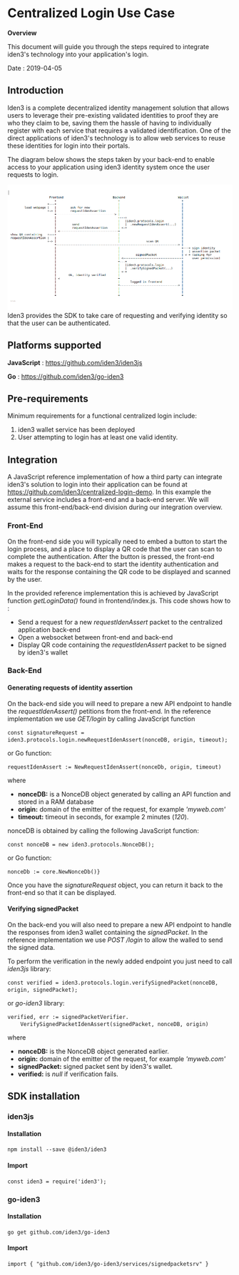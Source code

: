 Centralized Login Use Case
==========================

**Overview**

This document will guide you through the steps required to integrate
iden3's technology into your application's login.

Date
:   2019-04-05

Introduction
------------

Iden3 is a complete decentralized identity management solution that
allows users to leverage their pre-existing validated identities to
proof they are who they claim to be, saving them the hassle of having to
individually register with each service that requires a validated
identification. One of the direct applications of iden3's technology is
to allow web services to reuse these identities for login into their
portals.

The diagram below shows the steps taken by your back-end to enable
access to your application using iden3 identity system once the user
requests to login.

![image0](images/centralized_login_protocol.png)
Iden3 provides the SDK to take care of requesting and verifying identity
so that the user can be authenticated.

Platforms supported
-------------------

**JavaScript**
:   <https://github.com/iden3/iden3js>

**Go**
:   <https://github.com/iden3/go-iden3>

Pre-requirements
----------------

Minimum requirements for a functional centralized login include:

1.  iden3 wallet service has been deployed
2.  User attempting to login has at least one valid identity.

Integration
-----------

A JavaScript reference implementation of how a third party can integrate
iden3's solution to login into their application can be found at
<https://github.com/iden3/centralized-login-demo>. In this example the
external service includes a front-end and a back-end server. We will
assume this front-end/back-end division during our integration overview.

<!-- Some examples on how the Go implementation is used can be found at
<https://github.com/iden3/go-iden3/blob/master/services/signedpacketsrv/signedpacket_test.go> -->

### Front-End

On the front-end side you will typically need to embed a button to start
the login process, and a place to display a QR code that the user can
scan to complete the authentication. After the button is pressed, the
front-end makes a request to the back-end to start the identity
authentication and waits for the response containing the QR code to be
displayed and scanned by the user.

In the provided reference implementation this is achieved by JavaScript
function *getLoginData()* found in frontend/index.js. This code shows
how to :

-   Send a request for a new *requestIdenAssert* packet to the
    centralized application back-end
-   Open a websocket between front-end and back-end
-   Display QR code containing the *requestIdenAssert* packet to be
    signed by iden3's wallet

### Back-End

#### Generating requests of identity assertion

On the back-end side you will need to prepare a new API endpoint to
handle the *requestIdenAssert()* petitions from the front-end. In the
reference implementation we use *GET/login* by calling JavaScript
function

``` {.sourceCode .javascript}
const signatureRequest = iden3.protocols.login.newRequestIdenAssert(nonceDB, origin, timeout);
```

or Go function:

``` {.sourceCode .c}
requestIdenAssert := NewRequestIdenAssert(nonceDb, origin, timeout)
```

where

-   **nonceDB:** is a NonceDB object generated by calling an API
    function and stored in a RAM database
-   **origin:** domain of the emitter of the request, for example
    *'myweb.com'*
-   **timeout:** timeout in seconds, for example 2 minutes (*120*).

nonceDB is obtained by calling the following JavaScript function:

``` {.sourceCode .javascript}
const nonceDB = new iden3.protocols.NonceDB();
```

or Go function:

``` {.sourceCode .c
nonceDb := core.NewNonceDb()}
```

Once you have the *signatureRequest* object, you can return it back to
the front-end so that it can be displayed.

#### Verifying signedPacket

On the back-end you will also need to prepare a new API endpoint to
handle the responses from iden3 wallet containing the *signedPacket*. In
the reference implementation we use *POST /login* to allow the walled to
send the signed data.

To perform the verification in the newly added endpoint you just need to
call *iden3js* library:

``` {.sourceCode .javascript}
const verified = iden3.protocols.login.verifySignedPacket(nonceDB, origin, signedPacket);
```

or *go-iden3* library:

``` {.sourceCode .C}
verified, err := signedPacketVerifier.
    VerifySignedPacketIdenAssert(signedPacket, nonceDB, origin)
```

where

-   **nonceDB:** is the NonceDB object generated earlier.
-   **origin:** domain of the emitter of the request, for example
    *'myweb.com'*
-   **signedPacket:** signed packet sent by iden3's wallet.
-   **verified:** is *null* if verification fails.

SDK installation
----------------

### iden3js

#### Installation

``` {.sourceCode .bash}
npm install --save @iden3/iden3
```

#### Import

``` {.sourceCode .javascript}
const iden3 = require('iden3');
```

### go-iden3

#### Installation

``` {.sourceCode .bash}
go get github.com/iden3/go-iden3
```

#### Import

``` {.sourceCode .c}
import { "github.com/iden3/go-iden3/services/signedpacketsrv" }
```
